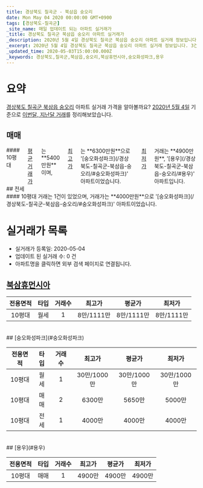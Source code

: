 ```yaml
---
title: 경상북도 칠곡군 - 북삼읍 숭오리
date: Mon May 04 2020 00:00:00 GMT+0900
tags: [경상북도-칠곡군]
_site_name: 매일 업데이트 되는 아파트 실거래가
_title: 경상북도 칠곡군 북삼읍 숭오리 아파트 실거래가
_description: 2020년 5월 4일 경상북도 칠곡군 북삼읍 숭오리 아파트 실거래 정보입니다. 3건 아파트 정보가 있습니다.
_excerpt: 2020년 5월 4일 경상북도 칠곡군 북삼읍 숭오리 아파트 실거래 정보입니다. 3건 아파트 정보가 있습니다.
_updated_time: 2020-05-03T15:00:00.000Z
_keywords: 경상북도,칠곡군,북삼읍,숭오리,북삼휴먼시아,숭오화성파크,용우
---
```





# 요약
<ins>경상북도 칠곡군 북삼읍 숭오리</ins> 아파트 실거래 가격을 알아볼까요? <ins>2020년 5월 4일</ins> 기준으로 <ins>이번달, 지난달 거래</ins>를 정리해보았습니다.

## 매매
<div class="container">
<div class="twelve columns" markdown="1">
#### 10평대
<ins>평균 거래가</ins>는 **5400만원**이며, <ins>최고가</ins>는 **6300만원**으로 '[숭오화성파크](/경상북도-칠곡군-북삼읍-숭오리/#숭오화성파크)' 아파트이었습니다. <ins>최저가</ins> 거래는 **4900만원**, '[용우](/경상북도-칠곡군-북삼읍-숭오리/#용우)' 아파트입니다.
</div>
</div>
## 전세
<div class="container">
<div class="twelve columns" markdown="1">
#### 10평대
거래는 1건이 있었으며, 거래가는 **4000만원**으로 '[숭오화성파크](/경상북도-칠곡군-북삼읍-숭오리/#숭오화성파크)' 아파트이었습니다.
</div>
</div>



# 실거래가 목록
- 실거래가 등록일: 2020-05-04
- 업데이트 된 실거래 수: 0 건
- 아파트명을 클릭하면 외부 검색 페이지로 연결됩니다.

## [북삼휴먼시아](#북삼휴먼시아)

|전용면적|타입|거래수|최고가|평균가|최저가|
|:---:|:---:|:---:|:---:|:---:|:---:|
|10평대|<span class="deal-type-3">월세</span>|1|8만/1111만|8만/1111만|8만/1111만|

<br/>
## [숭오화성파크](#숭오화성파크)

|전용면적|타입|거래수|최고가|평균가|최저가|
|:---:|:---:|:---:|:---:|:---:|:---:|
|10평대|<span class="deal-type-3">월세</span>|1|30만/1000만|30만/1000만|30만/1000만|
|10평대|<span class="deal-type-1">매매</span>|2|6300만|5650만|5000만|
|10평대|<span class="deal-type-2">전세</span>|1|4000만|4000만|4000만|

<br/>
## [용우](#용우)

|전용면적|타입|거래수|최고가|평균가|최저가|
|:---:|:---:|:---:|:---:|:---:|:---:|
|10평대|<span class="deal-type-1">매매</span>|1|4900만|4900만|4900만|

<br/>



